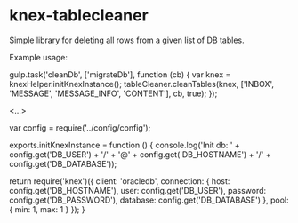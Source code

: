 # knex-tablecleaner

Simple library for deleting all rows from a given list of DB tables.

Example usage:

gulp.task('cleanDb', ['migrateDb'], function (cb) {
  var knex = knexHelper.initKnexInstance();
  tableCleaner.cleanTables(knex, ['INBOX', 'MESSAGE', 'MESSAGE_INFO', 'CONTENT'], cb, true);
});

<...>


var config = require('../config/config');

exports.initKnexInstance = function () {
  console.log('Init db: ' + config.get('DB_USER') + '/<Password omitted>' + '@' + config.get('DB_HOSTNAME') + '/' +
    config.get('DB_DATABASE'));

  return require('knex')({
    client: 'oracledb',
    connection: {
      host: config.get('DB_HOSTNAME'),
      user: config.get('DB_USER'),
      password: config.get('DB_PASSWORD'),
      database: config.get('DB_DATABASE')
    },
    pool: {
      min: 1,
      max: 1
    }
  });
}
